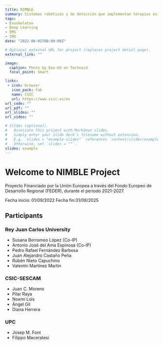 ```yaml
---
title: NIMBLE
summary: Sistemas robóticos y de detección que implementan terapias asistidas por robots para la rehabilitación de la marcha, basadas en paradigmas de aprendizaje por esfuerzo.
tags:
- Exoskeleton
- Deep Learning
- EMG
- IMU
date: "2022-08-01T00:00:00Z"

# Optional external URL for project (replaces project detail page).
external_link: ""

image:
  caption: Photo by Exo-H3 on Technaid
  focal_point: Smart

links: 
 - icon: browser
   icon_pack: fab
   name: CSIC
   url: https://www.csic.es/es
url_code: ""
url_pdf: ""
url_slides: ""
url_video: ""

# Slides (optional).
#   Associate this project with Markdown slides.
#   Simply enter your slide deck's filename without extension.
#   E.g. `slides = "example-slides"` references `content/slides/example-slides.md`.
#   Otherwise, set `slides = ""`.
slides: example
---
```

# Welcome to NIMBLE Project
Proyecto Financiado por la Unión Europea a través del Fondo Europeo de Desarrollo Regional (FEDER), durante el período 2021-2027.

Fecha inicio: 01/09/2022
Fecha fin:31/08/2025

## Participants
### Rey Juan Carlos University
* Susana Borromeo López (Co-IP)
* Antonio José del Ama Espinosa (Co-IP)
* Pedro Rafael Fernández Barbosa
* Juan Alejandro Castaño Peña
* Rubén Nieto Capuchino
* Valentín Martínez Martín

### CSIC-SESCAM
* Juan C. Moreno
* Pilar Raya
* Noemi Lois
* Ángel Gil
* Diana Herrera

### UPC
* Josep M. Font
* Filippo Maceratesi